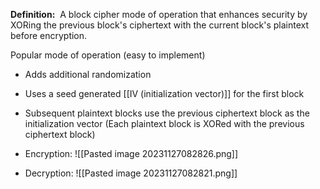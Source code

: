 **Definition:** 
 A block cipher mode of operation that enhances security by XORing the previous block's ciphertext with the current block's plaintext before encryption.

Popular mode of operation (easy to implement)
 - Adds additional randomization
 - Uses a seed generated [[IV (initialization vector)]] for the first block
 - Subsequent plaintext blocks use the previous ciphertext block as the initialization vector (Each plaintext block is XORed with the previous ciphertext block)
- Encryption:
![[Pasted image 20231127082826.png]]


- Decryption:
  ![[Pasted image 20231127082821.png]]